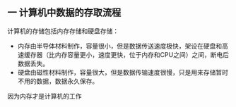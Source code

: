 ## 一 计算机中数据的存取流程

计算机的存储包括内存存储和硬盘存储：
- 内存由半导体材料制作，容量很小，但是数据传送速度极快，架设在硬盘和高速缓存器（比内存容量更小，速度更快，位于内存和CPU之间）之间，断电后数据丢失。
- 硬盘由磁性材料制作，容量很大，但是数据传输速度很慢，只是用来存储暂时不用的数据，数据永久保存。

因为内存才是计算机的工作


